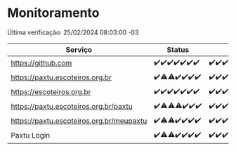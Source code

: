 # Monitoramento

Última verificação: 25/02/2024 08:03:00 -03

|Serviço|Status|Últimas 24h|
|---|---|---|
|https://github.com|<span title="2024-02-18: OK=24">✔️</span><span title="2024-02-19: OK=24">✔️</span><span title="2024-02-20: OK=24">✔️</span><span title="2024-02-21: OK=24">✔️</span><span title="2024-02-22: OK=24">✔️</span><span title="2024-02-23: OK=24">✔️</span><span title="2024-02-24: OK=12">✔️</span>|<span title="24/02/2024 09:09:00 -03 : 200">✔️</span><span title="24/02/2024 10:06:00 -03 : 200">✔️</span><span title="24/02/2024 11:03:00 -03 : 200">✔️</span><span title="24/02/2024 12:04:00 -03 : 200">✔️</span><span title="24/02/2024 13:06:00 -03 : 200">✔️</span><span title="24/02/2024 14:06:00 -03 : 200">✔️</span><span title="24/02/2024 15:07:00 -03 : 200">✔️</span><span title="24/02/2024 16:03:00 -03 : 200">✔️</span><span title="24/02/2024 17:05:00 -03 : 200">✔️</span><span title="24/02/2024 18:03:00 -03 : 200">✔️</span><span title="24/02/2024 19:05:00 -03 : 200">✔️</span><span title="24/02/2024 20:05:00 -03 : 200">✔️</span><span title="24/02/2024 21:32:00 -03 : 200">✔️</span><span title="24/02/2024 22:42:00 -03 : 200">✔️</span><span title="24/02/2024 23:15:00 -03 : 200">✔️</span><span title="25/02/2024 00:07:00 -03 : 200">✔️</span><span title="25/02/2024 01:07:00 -03 : 200">✔️</span><span title="25/02/2024 02:04:00 -03 : 200">✔️</span><span title="25/02/2024 03:07:00 -03 : 200">✔️</span><span title="25/02/2024 04:06:00 -03 : 200">✔️</span><span title="25/02/2024 05:07:00 -03 : 200">✔️</span><span title="25/02/2024 06:03:00 -03 : 200">✔️</span><span title="25/02/2024 07:04:00 -03 : 200">✔️</span><span title="25/02/2024 08:03:00 -03 : 200">✔️</span>|
|https://paxtu.escoteiros.org.br|<span title="2024-02-18: OK=24">✔️</span><span title="2024-02-19: OK=23, Falhas=1">⚠️</span><span title="2024-02-20: OK=23, Falhas=1">⚠️</span><span title="2024-02-21: OK=24">✔️</span><span title="2024-02-22: OK=24">✔️</span><span title="2024-02-23: OK=24">✔️</span><span title="2024-02-24: OK=12">✔️</span>|<span title="24/02/2024 09:09:00 -03 : 200">✔️</span><span title="24/02/2024 10:06:00 -03 : 200">✔️</span><span title="24/02/2024 11:03:00 -03 : 200">✔️</span><span title="24/02/2024 12:04:00 -03 : 200">✔️</span><span title="24/02/2024 13:06:00 -03 : 200">✔️</span><span title="24/02/2024 14:06:00 -03 : 200">✔️</span><span title="24/02/2024 15:07:00 -03 : 200">✔️</span><span title="24/02/2024 16:03:00 -03 : 200">✔️</span><span title="24/02/2024 17:05:00 -03 : 200">✔️</span><span title="24/02/2024 18:03:00 -03 : 200">✔️</span><span title="24/02/2024 19:05:00 -03 : 200">✔️</span><span title="24/02/2024 20:05:00 -03 : 200">✔️</span><span title="24/02/2024 21:32:00 -03 : 200">✔️</span><span title="24/02/2024 22:42:00 -03 : 200">✔️</span><span title="24/02/2024 23:15:00 -03 : 200">✔️</span><span title="25/02/2024 00:07:00 -03 : 200">✔️</span><span title="25/02/2024 01:07:00 -03 : 200">✔️</span><span title="25/02/2024 02:04:00 -03 : 200">✔️</span><span title="25/02/2024 03:07:00 -03 : 200">✔️</span><span title="25/02/2024 04:06:00 -03 : 200">✔️</span><span title="25/02/2024 05:07:00 -03 : 200">✔️</span><span title="25/02/2024 06:03:00 -03 : 200">✔️</span><span title="25/02/2024 07:04:00 -03 : 200">✔️</span><span title="25/02/2024 08:03:00 -03 : 200">✔️</span>|
|https://escoteiros.org.br|<span title="2024-02-18: OK=24">✔️</span><span title="2024-02-19: OK=24">✔️</span><span title="2024-02-20: OK=24">✔️</span><span title="2024-02-21: OK=24">✔️</span><span title="2024-02-22: OK=24">✔️</span><span title="2024-02-23: OK=24">✔️</span><span title="2024-02-24: OK=12">✔️</span>|<span title="24/02/2024 09:09:00 -03 : 200">✔️</span><span title="24/02/2024 10:06:00 -03 : 200">✔️</span><span title="24/02/2024 11:03:00 -03 : 200">✔️</span><span title="24/02/2024 12:04:00 -03 : 200">✔️</span><span title="24/02/2024 13:06:00 -03 : 200">✔️</span><span title="24/02/2024 14:06:00 -03 : 200">✔️</span><span title="24/02/2024 15:07:00 -03 : 200">✔️</span><span title="24/02/2024 16:03:00 -03 : 200">✔️</span><span title="24/02/2024 17:05:00 -03 : 200">✔️</span><span title="24/02/2024 18:03:00 -03 : 200">✔️</span><span title="24/02/2024 19:05:00 -03 : 200">✔️</span><span title="24/02/2024 20:05:00 -03 : 200">✔️</span><span title="24/02/2024 21:32:00 -03 : 200">✔️</span><span title="24/02/2024 22:42:00 -03 : 200">✔️</span><span title="24/02/2024 23:15:00 -03 : 200">✔️</span><span title="25/02/2024 00:07:00 -03 : 200">✔️</span><span title="25/02/2024 01:07:00 -03 : 200">✔️</span><span title="25/02/2024 02:04:00 -03 : 200">✔️</span><span title="25/02/2024 03:07:00 -03 : 200">✔️</span><span title="25/02/2024 04:06:00 -03 : 200">✔️</span><span title="25/02/2024 05:07:00 -03 : 200">✔️</span><span title="25/02/2024 06:03:00 -03 : 200">✔️</span><span title="25/02/2024 07:04:00 -03 : 200">✔️</span><span title="25/02/2024 08:03:00 -03 : 200">✔️</span>|
|https://paxtu.escoteiros.org.br/paxtu|<span title="2024-02-18: OK=24">✔️</span><span title="2024-02-19: OK=23, Falhas=1">⚠️</span><span title="2024-02-20: OK=23, Falhas=1">⚠️</span><span title="2024-02-21: OK=23, Falhas=1">⚠️</span><span title="2024-02-22: OK=24">✔️</span><span title="2024-02-23: OK=24">✔️</span><span title="2024-02-24: OK=12">✔️</span>|<span title="24/02/2024 09:09:00 -03 : 200">✔️</span><span title="24/02/2024 10:06:00 -03 : 200">✔️</span><span title="24/02/2024 11:03:00 -03 : 200">✔️</span><span title="24/02/2024 12:04:00 -03 : 200">✔️</span><span title="24/02/2024 13:06:00 -03 : 200">✔️</span><span title="24/02/2024 14:06:00 -03 : 200">✔️</span><span title="24/02/2024 15:07:00 -03 : 200">✔️</span><span title="24/02/2024 16:03:00 -03 : 200">✔️</span><span title="24/02/2024 17:05:00 -03 : 200">✔️</span><span title="24/02/2024 18:03:00 -03 : 200">✔️</span><span title="24/02/2024 19:05:00 -03 : 200">✔️</span><span title="24/02/2024 20:05:00 -03 : 200">✔️</span><span title="24/02/2024 21:32:00 -03 : 200">✔️</span><span title="24/02/2024 22:42:00 -03 : 200">✔️</span><span title="24/02/2024 23:15:00 -03 : 200">✔️</span><span title="25/02/2024 00:07:00 -03 : 200">✔️</span><span title="25/02/2024 01:07:00 -03 : 200">✔️</span><span title="25/02/2024 02:04:00 -03 : 200">✔️</span><span title="25/02/2024 03:07:00 -03 : 200">✔️</span><span title="25/02/2024 04:06:00 -03 : 200">✔️</span><span title="25/02/2024 05:07:00 -03 : 200">✔️</span><span title="25/02/2024 06:03:00 -03 : 200">✔️</span><span title="25/02/2024 07:04:00 -03 : 200">✔️</span><span title="25/02/2024 08:03:00 -03 : 200">✔️</span>|
|https://paxtu.escoteiros.org.br/meupaxtu|<span title="2024-02-18: OK=24">✔️</span><span title="2024-02-19: OK=23, Falhas=1">⚠️</span><span title="2024-02-20: OK=23, Falhas=1">⚠️</span><span title="2024-02-21: OK=24">✔️</span><span title="2024-02-22: OK=24">✔️</span><span title="2024-02-23: OK=24">✔️</span><span title="2024-02-24: OK=12">✔️</span>|<span title="24/02/2024 09:09:00 -03 : 200">✔️</span><span title="24/02/2024 10:06:00 -03 : 200">✔️</span><span title="24/02/2024 11:03:00 -03 : 200">✔️</span><span title="24/02/2024 12:04:00 -03 : 200">✔️</span><span title="24/02/2024 13:06:00 -03 : 200">✔️</span><span title="24/02/2024 14:06:00 -03 : 200">✔️</span><span title="24/02/2024 15:07:00 -03 : 200">✔️</span><span title="24/02/2024 16:03:00 -03 : 200">✔️</span><span title="24/02/2024 17:05:00 -03 : 200">✔️</span><span title="24/02/2024 18:03:00 -03 : 200">✔️</span><span title="24/02/2024 19:05:00 -03 : 200">✔️</span><span title="24/02/2024 20:05:00 -03 : 200">✔️</span><span title="24/02/2024 21:32:00 -03 : 200">✔️</span><span title="24/02/2024 22:42:00 -03 : 200">✔️</span><span title="24/02/2024 23:15:00 -03 : 200">✔️</span><span title="25/02/2024 00:07:00 -03 : 200">✔️</span><span title="25/02/2024 01:07:00 -03 : 200">✔️</span><span title="25/02/2024 02:04:00 -03 : 200">✔️</span><span title="25/02/2024 03:07:00 -03 : 200">✔️</span><span title="25/02/2024 04:06:00 -03 : 200">✔️</span><span title="25/02/2024 05:07:00 -03 : 200">✔️</span><span title="25/02/2024 06:03:00 -03 : 200">✔️</span><span title="25/02/2024 07:04:00 -03 : 200">✔️</span><span title="25/02/2024 08:03:00 -03 : 200">✔️</span>|
|Paxtu Login|<span title="2024-02-18: OK=24">✔️</span><span title="2024-02-19: OK=23, Falhas=1">⚠️</span><span title="2024-02-20: OK=23, Falhas=1">⚠️</span><span title="2024-02-21: OK=24">✔️</span><span title="2024-02-22: OK=24">✔️</span><span title="2024-02-23: OK=24">✔️</span><span title="2024-02-24: OK=12">✔️</span>|<span title="24/02/2024 09:09:00 -03 : 200">✔️</span><span title="24/02/2024 10:06:00 -03 : 200">✔️</span><span title="24/02/2024 11:03:00 -03 : 200">✔️</span><span title="24/02/2024 12:04:00 -03 : 200">✔️</span><span title="24/02/2024 13:06:00 -03 : 200">✔️</span><span title="24/02/2024 14:06:00 -03 : 200">✔️</span><span title="24/02/2024 15:07:00 -03 : 200">✔️</span><span title="24/02/2024 16:03:00 -03 : 200">✔️</span><span title="24/02/2024 17:05:00 -03 : 200">✔️</span><span title="24/02/2024 18:03:00 -03 : 200">✔️</span><span title="24/02/2024 19:05:00 -03 : 200">✔️</span><span title="24/02/2024 20:05:00 -03 : 200">✔️</span><span title="24/02/2024 21:32:00 -03 : 200">✔️</span><span title="24/02/2024 22:42:00 -03 : 200">✔️</span><span title="24/02/2024 23:15:00 -03 : 200">✔️</span><span title="25/02/2024 00:07:00 -03 : 200">✔️</span><span title="25/02/2024 01:07:00 -03 : 200">✔️</span><span title="25/02/2024 02:04:00 -03 : 200">✔️</span><span title="25/02/2024 03:07:00 -03 : 200">✔️</span><span title="25/02/2024 04:06:00 -03 : 200">✔️</span><span title="25/02/2024 05:07:00 -03 : 200">✔️</span><span title="25/02/2024 06:03:00 -03 : 200">✔️</span><span title="25/02/2024 07:04:00 -03 : 200">✔️</span><span title="25/02/2024 08:03:00 -03 : 200">✔️</span>|
